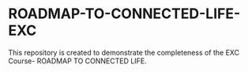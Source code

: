 # ROADMAP-TO-CONNECTED-LIFE-EXC
This repository is created to demonstrate the completeness of the EXC Course- ROADMAP TO CONNECTED LIFE.

